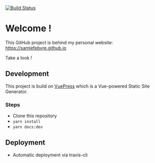 [![Build Status](https://travis-ci.com/SamLefebvre/SamLefebvre.github.io.svg?branch=production)](https://travis-ci.com/SamLefebvre/SamLefebvre.github.io)
# Welcome !

This GitHub project is behind my personal website: https://samlefebvre.github.io


Take a look !


## Development

This project is build on [VuePress](https://v1.vuepress.vuejs.org/) which is a Vue-powered Static Site Generator.

### Steps

- Clone this repository
- `yarn install`
- `yarn docs:dev`

## Deployment
- Automatic deployment via travis-cli

